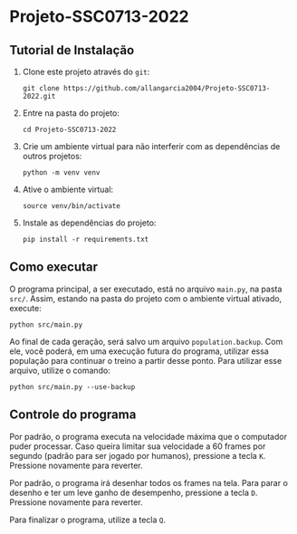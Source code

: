 # Projeto-SSC0713-2022

## Tutorial de Instalação

1. Clone este projeto através do `git`:

    `git clone https://github.com/allangarcia2004/Projeto-SSC0713-2022.git`

2. Entre na pasta do projeto:

    `cd Projeto-SSC0713-2022`

3. Crie um ambiente virtual para não interferir com as dependências de outros projetos:

    `python -m venv venv `

4. Ative o ambiente virtual:

    `source venv/bin/activate`

5. Instale as dependências do projeto:

    `pip install -r requirements.txt`

## Como executar

O programa principal, a ser executado, está no arquivo `main.py`, na pasta `src/`. Assim, estando na pasta do projeto com o ambiente virtual ativado, execute:

`python src/main.py`

Ao final de cada geração, será salvo um arquivo `population.backup`. Com ele, você poderá, em uma execução futura do programa, utilizar essa população para continuar o treino a partir desse ponto. Para utilizar esse arquivo, utilize o comando:

`python src/main.py --use-backup`

## Controle do programa

Por padrão, o programa executa na velocidade máxima que o computador puder processar. Caso queira limitar sua velocidade a 60 frames por segundo (padrão para ser jogado por humanos), pressione a tecla `K`. Pressione novamente para reverter.

Por padrão, o programa irá desenhar todos os frames na tela. Para parar o desenho e ter um leve ganho de desempenho, pressione a tecla `D`. Pressione novamente para reverter.

Para finalizar o programa, utilize a tecla `Q`.